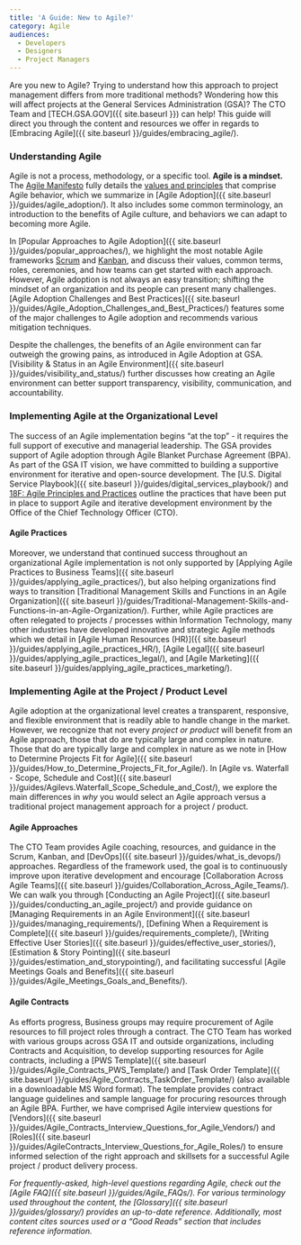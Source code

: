 ```yaml
---
title: 'A Guide: New to Agile?'
category: Agile
audiences:
  - Developers
  - Designers
  - Project Managers
---
```


Are you new to Agile? Trying to understand how this approach to project management differs from more traditional methods? Wondering how this will affect projects at the General Services Administration (GSA)? The CTO Team and [TECH.GSA.GOV]({{ site.baseurl }}) can help! This guide will direct you through the content and resources we offer in regards to [Embracing Agile]({{ site.baseurl }}/guides/embracing_agile/).

### Understanding Agile
Agile is not a process, methodology, or a specific tool. **Agile is a mindset.** The [Agile Manifesto](http://agilemanifesto.org/) fully details the [values and principles](http://agilemanifesto.org/) that comprise Agile behavior, which we summarize in [Agile Adoption]({{ site.baseurl }}/guides/agile_adoption/). It also includes some common terminology, an introduction to the benefits of Agile culture, and behaviors we can adapt to becoming more Agile.

In [Popular Approaches to Agile Adoption]({{ site.baseurl }}/guides/popular_approaches/), we highlight the most notable Agile frameworks [Scrum](https://www.scrum.org/) and [Kanban](https://leankit.com/learn/kanban/what-is-kanban/), and discuss their values, common terms, roles, ceremonies, and how teams can get started with each approach. However, Agile adoption is not always an easy transition; shifting the mindset of an organization and its people can present many challenges. [Agile Adoption Challenges and Best Practices]({{ site.baseurl }}/guides/Agile_Adoption_Challenges_and_Best_Practices/) features some of the major challenges to Agile adoption and recommends various mitigation techniques.

Despite the challenges, the benefits of an Agile environment can far outweigh the growing pains, as introduced in Agile Adoption at GSA. [Visibility & Status in an Agile Environment]({{ site.baseurl }}/guides/visibility_and_status/) further discusses how creating an Agile environment can better support transparency, visibility, communication, and accountability.

### Implementing Agile at the Organizational Level
The success of an Agile implementation begins “at the top” - it requires the full support of executive and managerial leadership. The GSA provides support of Agile adoption through Agile Blanket Purchase Agreement (BPA). As part of the GSA IT vision, we have committed to building a supportive environment for iterative and open-source development. The [U.S. Digital Service Playbook]({{ site.baseurl }}/guides/digital_services_playbook/) and [18F: Agile Principles and Practices](https://pages.18f.gov/agile/) outline the practices that have been put in place to support Agile and iterative development environment by the Office of the Chief Technology Officer (CTO). 

#### Agile Practices
Moreover, we understand that continued success throughout an organizational Agile implementation is not only supported by [Applying Agile Practices to Business Teams]({{ site.baseurl }}/guides/applying_agile_practices/), but also helping organizations find ways to transition [Traditional Management Skills and Functions in an Agile Organization]({{ site.baseurl }}/guides/Traditional-Management-Skills-and-Functions-in-an-Agile-Organization/). Further, while Agile practices are often relegated to projects / processes within Information Technology, many other industries have developed innovative and strategic Agile methods which we detail in [Agile Human Resources (HR)]({{ site.baseurl }}/guides/applying_agile_practices_HR/), [Agile Legal]({{ site.baseurl }}/guides/applying_agile_practices_legal/), and [Agile Marketing]({{ site.baseurl }}/guides/applying_agile_practices_marketing/).

### Implementing Agile at the Project / Product Level
Agile adoption at the organizational level creates a transparent, responsive, and flexible environment that is readily able to handle change in the market. However, we recognize that not every *project or product* will benefit from an Agile approach, those that do are typically large and complex in nature. Those that do are typically large and complex in nature as we note in [How to Determine Projects Fit for Agile]({{ site.baseurl }}/guides/How_to_Determine_Projects_Fit_for_Agile/). In [Agile vs. Waterfall - Scope, Schedule and Cost]({{ site.baseurl }}/guides/Agilevs.Waterfall_Scope_Schedule_and_Cost/), we explore the main differences in *why* you would select an Agile approach versus a traditional project management approach for a project / product.

#### Agile Approaches
The CTO Team provides Agile coaching, resources, and guidance in the Scrum, Kanban, and [DevOps]({{ site.baseurl }}/guides/what_is_devops/) approaches. Regardless of the framework used, the goal is to continuously improve upon iterative development and encourage [Collaboration Across Agile Teams]({{ site.baseurl }}/guides/Collaboration_Across_Agile_Teams/). We can walk you through [Conducting an Agile Project]({{ site.baseurl }}/guides/conducting_an_agile_project/) and provide guidance on [Managing Requirements in an Agile Environment]({{ site.baseurl }}/guides/managing_requirements/), [Defining When a Requirement is Complete]({{ site.baseurl }}/guides/requirements_complete/), [Writing Effective User Stories]({{ site.baseurl }}/guides/effective_user_stories/), [Estimation & Story Pointing]({{ site.baseurl }}/guides/estimation_and_storypointing/), and facilitating successful [Agile Meetings Goals and Benefits]({{ site.baseurl }}/guides/Agile_Meetings_Goals_and_Benefits/).

#### Agile Contracts
As efforts progress, Business groups may require procurement of Agile resources to fill project roles through a contract. The CTO Team has worked with various groups across GSA IT and outside organizations, including Contracts and Acquisition, to develop supporting resources for Agile contracts, including a [PWS Template]({{ site.baseurl }}/guides/Agile_Contracts_PWS_Template/) and [Task Order Template]({{ site.baseurl }}/guides/Agile_Contracts_TaskOrder_Template/) (also available in a downloadable MS Word format). The template provides contract language guidelines and sample language for procuring resources through an Agile BPA. Further, we have comprised Agile interview questions for [Vendors]({{ site.baseurl }}/guides/Agile_Contracts_Interview_Questions_for_Agile_Vendors/) and [Roles]({{ site.baseurl }}/guides/AgileContracts_Interview_Questions_for_Agile_Roles/) to ensure informed selection of the right approach and skillsets for a successful Agile project / product delivery process. 

*For frequently-asked, high-level questions regarding Agile, check out the [Agile FAQ]({{ site.baseurl }}/guides/Agile_FAQs/). For various terminology used throughout the content, the [Glossary]({{ site.baseurl }}/guides/glossary/) provides an up-to-date reference. Additionally, most content cites sources used or a “Good Reads” section that includes reference information.*
